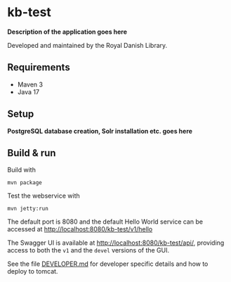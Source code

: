 # kb-test

**Description of the application goes here**

Developed and maintained by the Royal Danish Library.

## Requirements

* Maven 3                                  
* Java 17

## Setup

**PostgreSQL database creation, Solr installation etc. goes here**

## Build & run

Build with
``` 
mvn package
```

Test the webservice with
```
mvn jetty:run
```

The default port is 8080 and the default Hello World service can be accessed at
<http://localhost:8080/kb-test/v1/hello>

The Swagger UI is available at <http://localhost:8080/kb-test/api/>, providing access to both the `v1` and the 
`devel` versions of the GUI. 

See the file [DEVELOPER.md](DEVELOPER.md) for developer specific details and how to deploy to tomcat.
